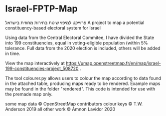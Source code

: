# Israel-FPTP-Map
פרוייקט למיפוי שיטת בחירות מחוזית בישראל
A project to map a potential constituency-based electoral system for Israel

Using data from the Central Electoral Commitee, I have divided the State into 199 constituencies, equal in voting-eligible population (within 5% tolerance.
Full data from the 2020 election is included, others will be added in time.

View the map interactively at https://umap.openstreetmap.fr/en/map/israel-199-constituencies-project_508720 .

The tool colourer.py allows users to colour the map according to data found in the attached table, producing maps ready to be rendered.
Example maps may be found in the folder "rendered".
This code is intended for use with the premade map only.

some map data © OpenStreetMap contributors
colour keys © T.W. Anderson 2019
all other work © Amnon Lavidor 2020
